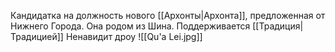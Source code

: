 
Кандидатка на должность нового [[Архонты|Архонта]], предложенная от Нижнего Города. 
Она родом из Шина. 
Поддерживается [[Традиция|Традицией]] 
Ненавидит дроу
![[Qu'a Lei.jpg]]
